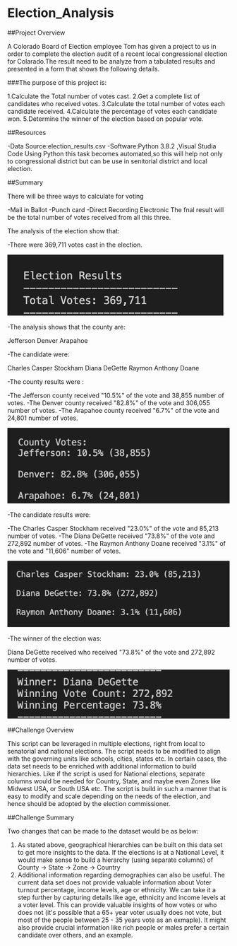 # Election_Analysis



##Project Overview

   A Colorado Board of Election employee  Tom has given a project to us in order to complete the
   election audit of a recent local congressional election for Colarado.The result need to be analyze 
   from  a tabulated results and presented in a form that shows the following details.

###The purpose of this project is:

   1.Calculate the Total number of votes cast.
   2.Get a complete list of candidates who received votes.
   3.Calculate the total number of votes each candidate received.
   4.Calculate the percentage of votes each candidate won.
   5.Determine the winner of the election based on popular vote.

##Resources

-Data Source:election_results.csv
-Software:Python 3.8.2 ,Visual Studia Code
 Using Python this task becomes automated,so this will help not only to congressional district but can 
 be use in senitorial district and local election.

##Summary

There will be three ways to calculate for voting

 -Mail in Ballot
 -Punch card
 -Direct Recording Electronic
 The fnal result will be the total number of votes received from all this three.
 
The analysis of the election show that:

-There  were 369,711 votes cast in the election.

![](analysis/Total_votes.png?raw=true)

-The analysis shows that the county are:

  Jefferson
  Denver
  Arapahoe
  
-The candidate were:

  Charles Casper Stockham
  Diana DeGette
  Raymon Anthony Doane
  
  
-The county results were :

-The Jefferson county received "10.5%" of the vote and 38,855 number of votes.
-The Denver county received "82.8%" of the vote and 306,055 number of votes.
-The Arapahoe county received "6.7%" of the vote and 24,801 number of votes.

 ![](analysis/County_results.png?raw=true)
 
-The candidate results were:

-The Charles Casper Stockham received "23.0%" of the vote and 85,213 number of votes.
-The Diana DeGette received "73.8%" of the vote and 272,892 number of votes.
-The Raymon Anthony Doane received "3.1%" of the vote and "11,606" number of votes.

 ![](analysis/Candidate_results.png?raw=true)
 
-The winner of the election was:

 Diana DeGette received who received "73.8%" of the vote and 272,892 number of votes.
 
![](analysis/Winner_candidate.png?raw=true)

 ##Challenge Overview
 
 This script can be leveraged in multiple elections, right from local to senatorial and national elections. The script needs to be modified to align with the governing units like schools, cities, states etc. In certain cases, the data set needs to be enriched with additional information to build hierarchies. Like if the script is used for National elections, separate columns would be needed for Country, State, and maybe even Zones like Midwest USA, or South USA etc.
 The script is build in such a manner that is easy to modify and scale depending on the needs of the election, and hence should be adopted by the election commissioner. 

 ##Challenge Summary

Two changes that can be made to the dataset would be as below:

1. As stated above, geographical hierarchies can be built on this data set to get more insights to the data. If the elections is at a National Level, it would make sense to build a hierarchy (using separate columns) of County -> State -> Zone -> Country
2. Additional information regarding demographies can also be useful. The current data set does not provide valuable information about Voter turnout percentage, income levels, age or ethnicity. We can take it a step further by capturing details like age, ethnicity and income levels at a voter level. This can provide valuable insights of how votes or who does not (it's possible that a 65+ year voter usually does not vote, but most of the people between 25 - 35 years vote as an exmaple). It might also provide crucial information like rich people or males prefer a certain candidate over others, and an example. 
